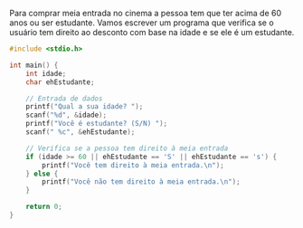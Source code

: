 
Para comprar meia entrada no cinema a pessoa tem que ter acima de 60 anos ou ser estudante. Vamos escrever um programa que verifica se o usuário tem direito ao desconto com base na idade e se ele é um estudante.

```c
#include <stdio.h>

int main() {
    int idade;
    char ehEstudante;

    // Entrada de dados
    printf("Qual a sua idade? ");
    scanf("%d", &idade);
    printf("Você é estudante? (S/N) ");
    scanf(" %c", &ehEstudante);

    // Verifica se a pessoa tem direito à meia entrada
    if (idade >= 60 || ehEstudante == 'S' || ehEstudante == 's') {
        printf("Você tem direito à meia entrada.\n");
    } else {
        printf("Você não tem direito à meia entrada.\n");
    }

    return 0;
}
```
